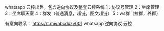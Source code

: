 whatsapp 云控出售，包含逆向协议及整套云控系统
1：协议号管理
2：坐席管理
3：坐席聊天室
4：群发（普通消息，超链，图文超链）
5：ws群（拉群，养群）

有意向联系： https://t.me/abcdxzy001
whatsapp 逆向协议 云控
